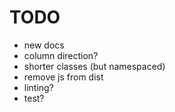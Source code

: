 # TODO

- new docs
- column direction?
- shorter classes (but namespaced)
- remove js from dist
- linting?
- test?
